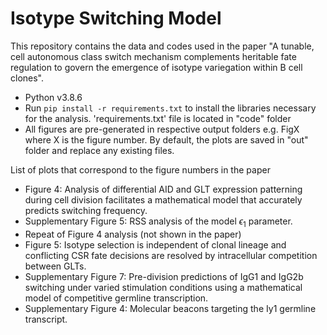 # Isotype Switching Model

This repository contains the data and codes used in the paper "A tunable, cell autonomous class switch mechanism complements heritable fate regulation to govern the emergence of isotype variegation within B cell clones".
- Python v3.8.6
- Run `pip install -r requirements.txt` to install the libraries necessary for the analysis. 'requirements.txt' file is located in "code" folder
- All figures are pre-generated in respective output folders e.g. FigX where X is the figure number. By default, the plots are saved in "out" folder and replace any existing files.


List of plots that correspond to the figure numbers in the paper
- Figure 4: Analysis of differential AID and GLT expression patterning during cell division facilitates a mathematical model that accurately predicts switching frequency.
- Supplementary Figure 5: RSS analysis of the model $\epsilon_1$ parameter.
- Repeat of Figure 4 analysis (not shown in the paper)
- Figure 5: Isotype selection is independent of clonal lineage and conflicting CSR fate decisions are resolved by intracellular competition between GLTs.
- Supplementary Figure 7: Pre-division predictions of IgG1 and IgG2b switching under varied stimulation conditions using a mathematical model of competitive germline transcription.
- Supplementary Figure 4: Molecular beacons targeting the Iy1 germline transcript.